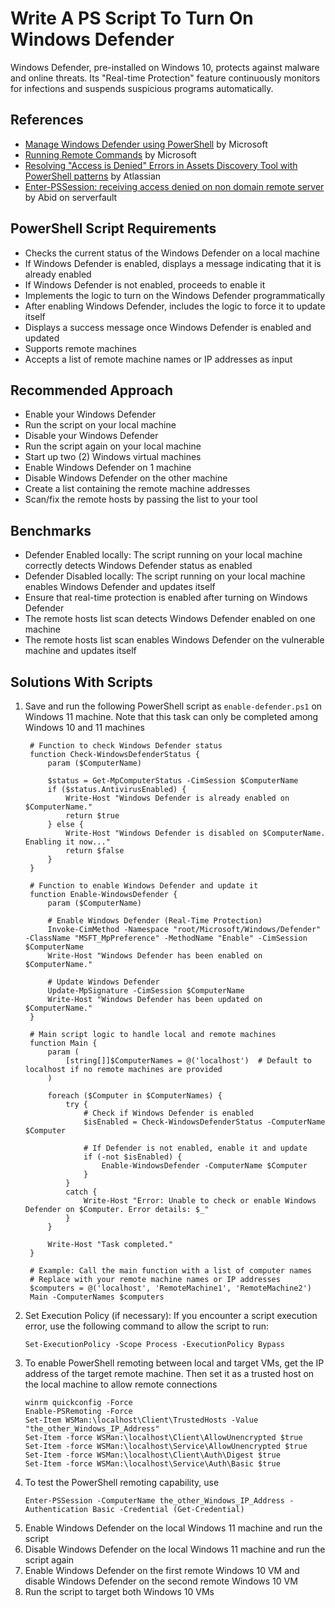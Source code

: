 # Write A PS Script To Turn On Windows Defender
Windows Defender, pre-installed on Windows 10, protects against malware and online threats. Its "Real-time Protection" feature continuously monitors for infections and suspends suspicious programs automatically.


## References
- [Manage Windows Defender using PowerShell](https://learn.microsoft.com/en-us/archive/technet-wiki/52251.manage-windows-defender-using-powershell) by Microsoft
- [Running Remote Commands](https://learn.microsoft.com/en-us/powershell/scripting/security/remoting/running-remote-commands?view=powershell-7.4&viewFallbackFrom=powershell-7) by Microsoft
- [Resolving "Access is Denied" Errors in Assets Discovery Tool with PowerShell patterns](https://confluence.atlassian.com/jirakb/resolving-access-is-denied-errors-in-assets-discovery-tool-with-powershell-patterns-1402421369.html) by Atlassian
- [Enter-PSSession: receiving access denied on non domain remote server](https://serverfault.com/questions/1117959/enter-pssession-receiving-access-denied-on-non-domain-remote-server) by Abid on serverfault
  

## PowerShell Script Requirements
- Checks the current status of the Windows Defender on a local machine
- If Windows Defender is enabled, displays a message indicating that it is already enabled
- If Windows Defender is not enabled, proceeds to enable it
- Implements the logic to turn on the Windows Defender programmatically
- After enabling Windows Defender, includes the logic to force it to update itself
- Displays a success message once Windows Defender is enabled and updated
- Supports remote machines
- Accepts a list of remote machine names or IP addresses as input



## Recommended Approach
- Enable your Windows Defender
- Run the script on your local machine
- Disable your Windows Defender
- Run the script again on your local machine
- Start up two (2) Windows virtual machines
- Enable Windows Defender on 1 machine
- Disable Windows Defender on the other machine
- Create a list containing the remote machine addresses
- Scan/fix the remote hosts by passing the list to your tool


## Benchmarks
- Defender Enabled locally: The script running on your local machine correctly detects Windows Defender status as enabled
- Defender Disabled locally: The script running on your local machine enables Windows Defender and updates itself
- Ensure that real-time protection is enabled after turning on Windows Defender
- The remote hosts list scan detects Windows Defender enabled on one machine
- The remote hosts list scan enables Windows Defender on the vulnerable machine and updates itself


## Solutions With Scripts
1. Save and run the following PowerShell script as `enable-defender.ps1` on Windows 11 machine. Note that this task can only be completed among Windows 10 and 11 machines
   ```
    # Function to check Windows Defender status
    function Check-WindowsDefenderStatus {
        param ($ComputerName)
    
        $status = Get-MpComputerStatus -CimSession $ComputerName
        if ($status.AntivirusEnabled) {
            Write-Host "Windows Defender is already enabled on $ComputerName."
            return $true
        } else {
            Write-Host "Windows Defender is disabled on $ComputerName. Enabling it now..."
            return $false
        }
    }
    
    # Function to enable Windows Defender and update it
    function Enable-WindowsDefender {
        param ($ComputerName)
    
        # Enable Windows Defender (Real-Time Protection)
        Invoke-CimMethod -Namespace "root/Microsoft/Windows/Defender" -ClassName "MSFT_MpPreference" -MethodName "Enable" -CimSession $ComputerName
        Write-Host "Windows Defender has been enabled on $ComputerName."
    
        # Update Windows Defender
        Update-MpSignature -CimSession $ComputerName
        Write-Host "Windows Defender has been updated on $ComputerName."
    }
    
    # Main script logic to handle local and remote machines
    function Main {
        param (
            [string[]]$ComputerNames = @('localhost')  # Default to localhost if no remote machines are provided
        )
    
        foreach ($Computer in $ComputerNames) {
            try {
                # Check if Windows Defender is enabled
                $isEnabled = Check-WindowsDefenderStatus -ComputerName $Computer
    
                # If Defender is not enabled, enable it and update
                if (-not $isEnabled) {
                    Enable-WindowsDefender -ComputerName $Computer
                }
            }
            catch {
                Write-Host "Error: Unable to check or enable Windows Defender on $Computer. Error details: $_"
            }
        }
    
        Write-Host "Task completed."
    }
    
    # Example: Call the main function with a list of computer names
    # Replace with your remote machine names or IP addresses
    $computers = @('localhost', 'RemoteMachine1', 'RemoteMachine2')
    Main -ComputerNames $computers
   ```
2. Set Execution Policy (if necessary): If you encounter a script execution error, use the following command to allow the script to run:
   ```
   Set-ExecutionPolicy -Scope Process -ExecutionPolicy Bypass
   ```
3. To enable PowerShell remoting between local and target VMs, get the IP address of the target remote machine. Then set it as a trusted host on the local machine to allow remote connections
   ```
   winrm quickconfig -Force
   Enable-PSRemoting -Force
   Set-Item WSMan:\localhost\Client\TrustedHosts -Value "the_other_Windows_IP_Address"
   Set-Item -force WSMan:\localhost\Client\AllowUnencrypted $true
   Set-Item -force WSMan:\localhost\Service\AllowUnencrypted $true
   Set-Item -force WSMan:\localhost\Client\Auth\Digest $true
   Set-Item -force WSMan:\localhost\Service\Auth\Basic $true
   ```
4. To test the PowerShell remoting capability, use
   ```
   Enter-PSSession -ComputerName the_other_Windows_IP_Address -Authentication Basic -Credential (Get-Credential)
   ```
5. Enable Windows Defender on the local Windows 11 machine and run the script
6. Disable Windows Defender on the local Windows 11 machine and run the script again
7. Enable Windows Defender on the first remote Windows 10 VM and disable Windows Defender on the second remote Windows 10 VM
8. Run the script to target both Windows 10 VMs


